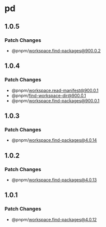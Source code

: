 # pd

## 1.0.5

### Patch Changes

- @pnpm/workspace.find-packages@900.0.2

## 1.0.4

### Patch Changes

- @pnpm/workspace.read-manifest@900.0.1
- @pnpm/find-workspace-dir@900.0.1
- @pnpm/workspace.find-packages@900.0.1

## 1.0.3

### Patch Changes

- @pnpm/workspace.find-packages@4.0.14

## 1.0.2

### Patch Changes

- @pnpm/workspace.find-packages@4.0.13

## 1.0.1

### Patch Changes

- @pnpm/workspace.find-packages@4.0.12

